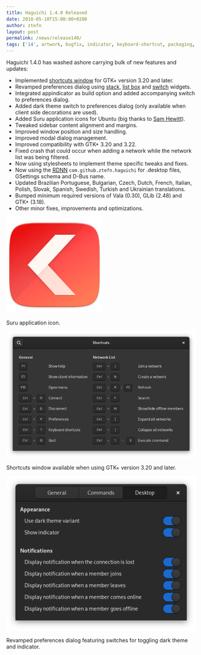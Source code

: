```yaml
---
title: Haguichi 1.4.0 Released
date: 2018-05-10T15:00:00+0200
author: ztefn
layout: post
permalink: /news/release140/
tags: ['14', artwork, bugfix, indicator, keyboard-shortcut, packaging, release, translation]
---
```

Haguichi 1.4.0 has washed ashore carrying bulk of new features and updates:

  * Implemented <a href="https://docs.gtk.org/gtk3/class.ShortcutsWindow.html" target="_blank">shortcuts window</a> for GTK+ version 3.20 and later.
  * Revamped preferences dialog using <a href="https://docs.gtk.org/gtk3/class.Stack.html" target="_blank">stack</a>, <a href="https://docs.gtk.org/gtk3/class.ListBox.html" target="_blank">list box</a> and <a href="https://docs.gtk.org/gtk3/class.Switch.html" target="_blank">switch</a> widgets.
  * Integrated appindicator as build option and added accompanying switch to preferences dialog.
  * Added dark theme switch to preferences dialog (only available when client side decorations are used).
  * Added Suru application icons for Ubuntu (big thanks to <a href="https://samuelhewitt.com" target="_blank">Sam Hewitt</a>).
  * Tweaked sidebar content alignment and margins.
  * Improved window position and size handling.
  * Improved modal dialog management.
  * Improved compatibility with GTK+ 3.20 and 3.22.
  * Fixed crash that could occur when adding a network while the network list was being filtered.
  * Now using stylesheets to implement theme specific tweaks and fixes.
  * Now using the <a href="https://en.wikipedia.org/wiki/Reverse_domain_name_notation" target="_blank"><abbr title="Reverse domain name notation">RDNN</abbr></a> `com.github.ztefn.haguichi` for .desktop files, GSettings schema and D-Bus name.
  * Updated Brazilian Portuguese, Bulgarian, Czech, Dutch, French, Italian, Polish, Slovak, Spanish, Swedish, Turkish and Ukrainian translations.
  * Bumped minimum required versions of Vala (0.30), GLib (2.48) and GTK+ (3.18).
  * Other minor fixes, improvements and optimizations.

<div class="caption center-text">
  <img src="https://github.com/ztefn/haguichi/blob/1.4.0/data/icons/Suru/256x256/apps/haguichi.png?raw=true" srcset="https://github.com/ztefn/haguichi/blob/1.4.0/data/icons/Suru/256x256@2x/apps/haguichi.png?raw=true 2x" alt="Haguichi Icon" />
  <p class="caption-text">Suru application icon.</p>
</div>

<div class="caption center-text">
  <img src="/resources/140-shortcuts-window.png" srcset="/resources/140-shortcuts-window-2x.png 2x" alt="Shortcuts Window" />
  <p class="caption-text">Shortcuts window available when using GTK+ version 3.20 and later.</p>
</div>

<div class="caption center-text">
  <img src="/resources/140-preferences-desktop.png" srcset="/resources/140-preferences-desktop-2x.png 2x" alt="Preferences Desktop Tab" />
  <p class="caption-text">Revamped preferences dialog featuring switches for toggling dark theme and indicator.</p>
</div>
